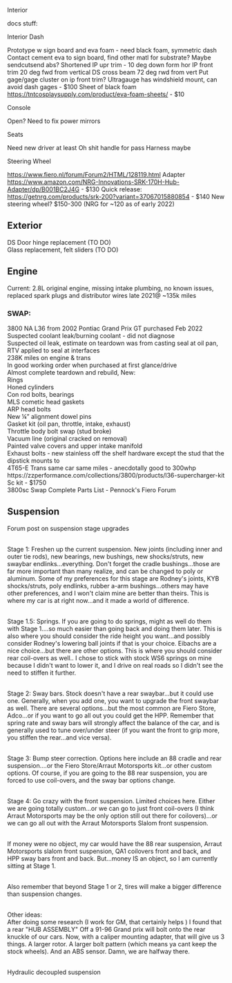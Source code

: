 <html>
<!--
Fiero Page

I want to discuss the things Ive done here, and the things I want to do
This is a showcase of my engineering outside of work

Focus should be on problem and solution

-->
<title></title>
<body>
<h1>Fiero</h1>

<!--
<button class="collapsible" id="yaml">Click here for the code.</button>

<div class="content" id="yamldata" markdown="1">
  TEST CONTENT test 2
</div>
-->
Interior
<p>
docs stuff:
</p>
Interior
Dash

Prototype w sign board and eva foam - need black foam, symmetric dash 
Contact cement eva to sign board, find other matl for substrate? Maybe sendcutsend abs?
Shortened IP upr trim - 10 deg down form hor
IP front trim 20 deg fwd from vertical
DS cross beam 72 deg rwd 	from vert
Put gage/gage cluster on ip front trim?
Ultragauge has windshield mount, can avoid dash gages - $100
Sheet of black foam https://tntcosplaysupply.com/product/eva-foam-sheets/ - $10


Console


Open? Need to fix power mirrors


Seats


Need new driver at least
Oh shit handle for pass
Harness
maybe


Steering Wheel


https://www.fiero.nl/forum/Forum2/HTML/128119.html
Adapter https://www.amazon.com/NRG-Innovations-SRK-170H-Hub-Adapter/dp/B001BC2J4G - $130
Quick release: https://getnrg.com/products/srk-200?variant=37067015880854 - $140
New steering wheel? $150-300 (NRG for ~120 as of early 2022)

<!--	
</div>
-->
<h2>
	Exterior
</h2>
<body>
DS Door hinge replacement (TO DO)<br>
Glass replacement, felt sliders (TO DO)
</body>	
<h2> Engine</h2>
<body>
Current: 2.8L original engine, missing intake plumbing, no known issues, replaced spark plugs and distributor wires late 2021@ ~135k miles<br>
<h3>SWAP:</h3>
3800 NA L36 from 2002 Pontiac Grand Prix GT purchased Feb 2022<br>
Suspected coolant leak/burning coolant - did not diagnose<br>
Suspected oil leak, estimate on teardown was from casting seal at oil pan, RTV applied to seal at interfaces<br>
238K miles on engine & trans<br>
In good working order when purchased at first glance/drive<br>
Almost complete teardown and rebuild, New:<br>
Rings<br>
Honed cylinders<br>
Con rod bolts, bearings<br>
MLS cometic head gaskets<br>
ARP head bolts<br>
New ¼” alignment dowel pins<br>
Gasket kit (oil pan, throttle, intake, exhaust)<br>
Throttle body bolt swap (stud broke)<br>
Vacuum line (original cracked on removal)<br>
Painted valve covers and upper intake manifold<br>
Exhaust bolts - new stainless off the shelf hardware except the stud that the dipstick mounts to<br>
4T65-E Trans same car same miles - anecdotally good to 300whp<br>
https://zzperformance.com/collections/3800/products/l36-supercharger-kit<br>
Sc kit - $1750<br>
3800sc Swap Complete Parts List - Pennock's Fiero Forum<br>
</body>
<h2>Suspension</h2>
Forum post on suspension stage upgrades<br><br>

Stage 1: Freshen up the current suspension. New joints (including inner and outer tie rods), new bearings, new bushings, new shocks/struts, new swaybar endlinks...everything. Don't forget the cradle bushings...those are far more important than many realize, and can be changed to poly or aluminum. Some of my preferences for this stage are Rodney's joints, KYB shocks/struts, poly endlinks, rubber a-arm bushings...others may have other preferences, and I won't claim mine are better than theirs. This is where my car is at right now...and it made a world of difference.<br><br>

Stage 1.5: Springs. If you are going to do springs, might as well do them with Stage 1....so much easier than going back and doing them later. This is also where you should consider the ride height you want...and possibly consider Rodney's lowering ball joints if that is your choice. Eibachs are a nice choice...but there are other options. This is where you should consider rear coil-overs as well.. I chose to stick with stock WS6 springs on mine because I didn't want to lower it, and I drive on real roads so I didn't see the need to stiffen it further.<br><br>

Stage 2: Sway bars. Stock doesn't have a rear swaybar...but it could use one. Generally, when you add one, you want to upgrade the front swaybar as well. There are several options...but the most common are Fiero Store, Adco...or if you want to go all out you could get the HPP. Remember that spring rate and sway bars will strongly affect the balance of the car, and is generally used to tune over/under steer (if you want the front to grip more, you stiffen the rear...and vice versa).<br><br>

Stage 3: Bump steer correction. Options here include an 88 cradle and rear suspension....or the Fiero Store/Arraut Motorsports kit...or other custom options. Of course, if you are going to the 88 rear suspension, you are forced to use coil-overs, and the sway bar options change.<br><br>

Stage 4: Go crazy with the front suspension. Limited choices here. Either we are going totally custom...or we can go to just front coil-overs (I think Arraut Motorsports may be the only option still out there for coilovers)...or we can go all out with the Arraut Motorsports Slalom front suspension.<br><br>

If money were no object, my car would have the 88 rear suspension, Arraut Motorsports slalom front suspension, QA1 coilovers front and back, and HPP sway bars front and back. But...money IS an object, so I am currently sitting at Stage 1.<br><br>

Also remember that beyond Stage 1 or 2, tires will make a bigger difference than suspension changes.<br><br> 

Other ideas:<br>
After doing some research (I work for GM, that certainly helps ) I found that a rear "HUB ASSEMBLY" Off a 91-96 Grand prix will bolt onto the rear knuckle of our cars. Now, with a caliper mounting adapter, that will give us 3 things. A larger rotor. A larger bolt pattern (which means ya cant keep the stock wheels). And an ABS sensor. Damn, we are halfway there.<br><br>

Hydraulic decoupled suspension
</p>
</body>
</html>
